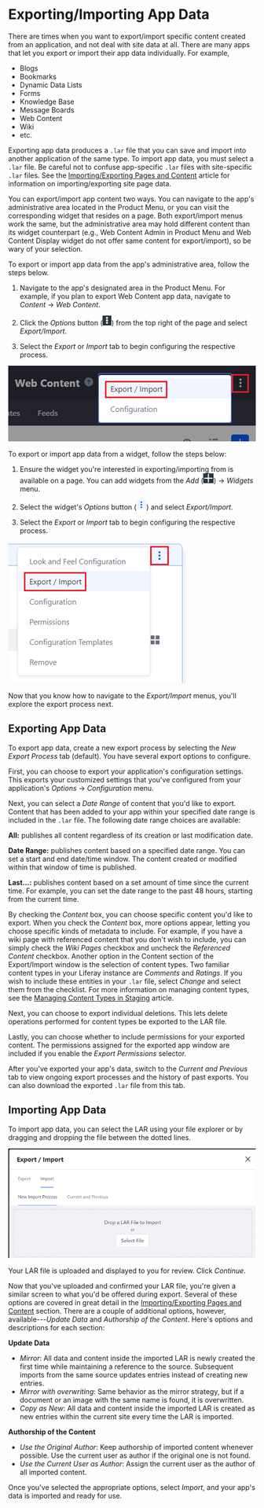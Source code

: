 # Exporting/Importing App Data [](id=exporting-importing-app-data)

There are times when you want to export/import specific content created from an
application, and not deal with site data at all. There are many apps that let
you export or import their app data individually. For example, 

- Blogs
- Bookmarks
- Dynamic Data Lists
- Forms
- Knowledge Base
- Message Boards
- Web Content
- Wiki
- etc.

Exporting app data produces a `.lar` file that you can save
and import into another application of the same type. To import app
data, you must select a `.lar` file. Be careful not to confuse app-specific
`.lar` files with site-specific `.lar` files. See the
[Importing/Exporting Pages and Content](/discover/portal/-/knowledge_base/7-1/importing-exporting-pages-and-content)
article for information on importing/exporting site page data.

You can export/import app content two ways. You can navigate to the app's
administrative area located in the Product Menu, or you can visit the
corresponding widget that resides on a page. Both export/import menus work the
same, but the administrative area may hold different content than its widget
counterpart (e.g., Web Content Admin in Product Menu and Web Content Display
widget do not offer same content for export/import), so be wary of your
selection. 

To export or import app data from the app's administrative area, follow the
steps below.

1.  Navigate to the app's designated area in the Product Menu. For example, if
    you plan to export Web Content app data, navigate to *Content* &rarr; *Web
    Content*.

2.  Click the *Options* button (![Options](../../../images/icon-options.png))
    from the top right of the page and select *Export/Import*.

3.  Select the *Export* or *Import* tab to begin configuring the respective
    process.

![Figure 1: You can access an app's administrative *Export/Import* feature by selecting its Options menu.](../../../images/admin-app-export-import-feature.png)

To export or import app data from a widget, follow the steps below:

1.  Ensure the widget you're interested in exporting/importing from is available
    on a page. You can add widgets from the *Add*
    (![Add](../../../images/icon-add-app.png)) &rarr; *Widgets* menu.

2.  Select the widget's *Options* button
    (![Options](../../../images/icon-widget-options.png)) and select
    *Export/Import*.

3.  Select the *Export* or *Import* tab to begin configuring the respective
    process.

![Figure 2: You can access a widget's *Export/Import* feature by selecting its Options menu.](../../../images/widget-export-import-feature.png)

Now that you know how to navigate to the *Export/Import* menus, you'll explore
the export process next.

## Exporting App Data [](id=exporting-app-data)

To export app data, create a new export process by selecting the *New Export
Process* tab (default). You have several export options to configure.

First, you can choose to export your application's configuration settings. This
exports your customized settings that you've configured from your application's
*Options* &rarr; *Configuration* menu.

Next, you can select a *Date Range* of content that you'd like to export.
Content that has been added to your app within your specified date range is
included in the `.lar` file. The following date range choices are available:

**All:** publishes all content regardless of its creation or last modification
date.

**Date Range:** publishes content based on a specified date range. You can set a
start and end date/time window. The content created or modified within that
window of time is published.

**Last...:** publishes content based on a set amount of time since the current
time. For example, you can set the date range to the past 48 hours, starting
from the current time.

By checking the *Content* box, you can choose specific content you'd like to
export. When you check the *Content* box, more options appear, letting you
choose specific kinds of metadata to include. For example, if you have a wiki
page with referenced content that you don't wish to include, you can simply
check the *Wiki Pages* checkbox and uncheck the *Referenced Content* checkbox.
Another option in the Content section of the Export/Import window is the
selection of content types. Two familiar content types in your Liferay instance
are *Comments* and *Ratings*. If you wish to include these entities in your
`.lar` file, select *Change* and select them from the checklist. For more
information on managing content types, see the
[Managing Content Types in Staging](/discover/portal/-/knowledge_base/7-1/managing-content-types-in-staging)
article.

Next, you can choose to export individual deletions. This lets delete operations
performed for content types be exported to the LAR file.

Lastly, you can choose whether to include permissions for your exported content.
The permissions assigned for the exported app window are included if you enable
the *Export Permissions* selector.

After you've exported your app's data, switch to the *Current and Previous* tab
to view ongoing export processes and the history of past exports. You can also
download the exported `.lar` file from this tab.

## Importing App Data [](id=importing-app-data)

To import app data, you can select the LAR using your file explorer or by
dragging and dropping the file between the dotted lines.

![Figure 3: When importing app data, you can choose a LAR file using the file explorer or drag and drop the file between the dotted lines.](../../../images/import-menu.png)

Your LAR file is uploaded and displayed to you for review. Click *Continue*.

Now that you've uploaded and confirmed your LAR file, you're given a similar
screen to what you'd be offered during export. Several of these options are
covered in great detail in the
[Importing/Exporting Pages and Content](/discover/portal/-/knowledge_base/7-1/importing-exporting-pages-and-content)
section. There are a couple of additional options, however, available---*Update
Data* and *Authorship of the Content*. Here's options and descriptions
for each section:

**Update Data**

- *Mirror*: All data and content inside the imported LAR is newly created
  the first time while maintaining a reference to the source. Subsequent imports
  from the same source updates entries instead of creating new entries.
- *Mirror with overwriting*: Same behavior as the mirror strategy, but if a
  document or an image with the same name is found, it is overwritten.
- *Copy as New*: All data and content inside the imported LAR is created as new
  entries within the current site every time the LAR is imported.

**Authorship of the Content**

- *Use the Original Author*: Keep authorship of imported content whenever
  possible. Use the current user as author if the original one is not found.
- *Use the Current User as Author*: Assign the current user as the author of all
  imported content.

Once you've selected the appropriate options, select *Import*, and your app's
data is imported and ready for use.
